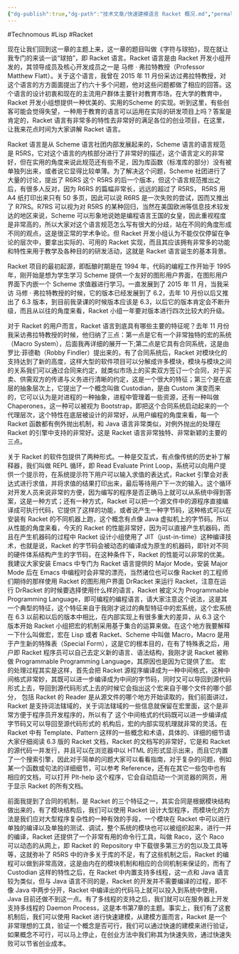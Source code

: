 ```yaml
---
{"dg-publish":true,"dg-path":"技术文章/快速建模语言 Racket 概况.md","permalink":"/技术文章/快速建模语言 Racket 概况/","dgPassFrontmatter":true,"created":"2024-01-16T16:21:33.000+08:00","updated":"2024-04-02T15:31:01.457+08:00"}
---
```


#Technomous #Lisp #Racket 

现在让我们回到这一章的主题上来，这一章的题目叫做《字符与球拍》，现在就让我专门的来谈一谈“球拍”，即 Racket 语言。Racket 语言是由 Racket 开发小组开发的，其领导成员及核心开发成员之一是 马修 · 弗拉特教授（Professor Matthew Flatt）。关于这个语言，我曾在 2015 年 11 月份采访过弗拉特教授，对这个语言的方方面面提出了约六十多个问题，他对这些问题都做了相应的回答。这个语言的设计初衷和现在的主流用户群体主要针对教育市场，在大学的教育中，Racket 开发小组想提供一种优美的、实用的Scheme 的实现。听到这里，有些创客可能会觉得失望，一种用于教育的语言可以运用在实际的研发项目上吗？答案是肯定的，Racket 语言有非常多的特性去非常好的满足各位的创业项目，在这里，让我来花点时间为大家讲解 Racket 语言。

Racket 语言是从 Scheme 语言社团内部发展起来的，Scheme 语言的语言规范是 R5RS，它对这个语言的内核部分进行了非常好的描述，这个语言定义的非常好，但在实用的角度来说此规范还有些不足，因为库函数（标准库的部分）没有被单独列出来，或者说它显得比较单薄。为了解决这个问题，Scheme 社团进行了大量的讨论，提出了 R6RS 这个 R5RS 的后一个版本，但这个语言规范推出之后，有很多人反对，因为 R6RS 的篇幅非常长，远远的超过了 R5RS， R5RS 用 A4 纸打印出来只有 50 多页，因此可以说 R6RS 是一次失败的尝试，因而又推出了 R7RS。R7RS 可以视为对 R5RS 的某种回归，当然在美国欧洲等信息技术较发达的地区来说，Scheme 可以形象地说她是编程语言王国的女皇，因此重视程度是非常高的，所以大家对这个语言规范怎么写有很大的分歧，站在不同的角度形成不同的观点，这是很正常的学术争论。但 Racket 开发小组认为不能仅仅停留在争论的层次中，要拿出实际的、可用的 Racket 实现，而且其应该拥有非常多的功能和特性来用于教学及各种目的的研发活动，这就是 Racket 语言诞生的基本背景。

Racket 项目的最初起源，即酝酿时期是在 1994 年，代码的编程工作开始于 1995 年，刚开始是想为学生学习 Scheme 提供一个友好的图形用户界面，在图形用户界面下内嵌一个 Scheme 求值器进行学习。一直发展到了 2015 年 11 月，当我采访 马修 · 弗拉特教授的时候，它的版本已经发展到了 6.2，去年 10 月份以后又推出了 6.3 版本，到目前我录课的时候版本应该是 6.3，以后它的版本肯定会不断升级，而且从以往的角度来看，Racket 小组一年要对版本进行四次比较大的升级。

对于 Racket 的用户而言，Racket 语言到底具有哪些主要的特征呢？去年 11 月份我采访弗拉特教授的时候，他归纳了三点：第一点是它有一个非常独特的宏的系统（Macro System），后面我再详细的展开一下;第二点是它具有合同系统，这是由 罗比·菲德勒（Robby Findler）提出来的，有了合同系统后，Racket 对模块化的支持达到了新的高度，这样大型的软件项目可以分解成许多模块，模块与模块之间的关系我们可以通过合同来约定，就类似市场上的买卖双方签订一个合同，对于买卖、供需双方的传递与义务进行清晰的约定，这是一个很大的特征；第三个是在底层的抽象层次上，它提出了一个概念叫做 Custodian，是由 Custom 演变而来的，它可以认为是对进程的一种抽象，进程中管理着一些资源，还有一种叫做Chaperones，这一种可以被视为 Bootstrap，即把这个合同系统启动起来的一个代理层次，这个特性在底层被设计的非常好，从用户编程的角度来看，每一个 Racket 函数都有例外抛出机制，和 Java 语言非常类似，对例外抛出的处理在 Racket 的引擎中支持的非常好。这是 Racket 语言非常独特、非常新颖的主要的三点。

关于 Racket 的软件包提供了两种形式。一种是交互式，有点像传统的历史补丁解释器，我们叫做 REPL 循环，即 Read Evaluate Print Loop，系统可以向用户提供一个提示符，在系统提示符下用户可以输入求值的表达式，Racket 引擎会对表达式进行求值，并将求值的结果打印出来，最后等待用户下一次的输入。这个循环对开发人员来说非常的方便，因为编写的程序是否正确马上就可以从系统中得到答案，这是一种方式；还有一种方式，Racket 可以把一个源文件中的源程序直接编译成可执行代码，它提供了这样的功能，或者说产生一种字节码，这种格式可以在安装有 Racket 的不同机器上跑，这个概念有点像 Java 虚拟机上的字节码。所以从性能的角度来看，今天的 Racket 的性能非常好，因为可以直接产生机器码，而且在产生机器码的过程中 Racket 设计小组使用了 JIT（just-in-time）这种编译技术，也就是说，Racket 的字节码会被动态的编译成为原生的机器码，即针对不同的硬件体系结构产生的字节码，在这种条件下，Racket 的性能可以非常的优美。我建议大家安装 Emacs 中专门为 Racket 语言提供的 Major Mode，安装 Major Mode 后在 Emacs 中编程时会非常的漂亮，当然诸位也可以像 Racket 的工程师们期待的那样使用 Racket 的图形用户界面 DrRacket 来运行 Racket，注意在运行 DrRacket 的时候要选择使用什么样的语言，Racket 被定义为 Programmable Programming Language，即可编程的编程语言，请大家注意这个说法，这是其一个典型的特征，这个特征来自于我刚才说过的典型特征中的宏系统，这个宏系统在 6.3 以前和以后的版本中相比，在内部实现上有很多重大的差异，从 6.3 这个版本开始 Racket 小组把宏的机制采用基于集合的运算来做。在这个地方我要解释一下什么叫做宏，宏在 Lisp 或者 Racket、Scheme 中叫做 Macro，Macro 是用于产生新的特殊表（Special Form），这是它的根本目的，在有了特殊表之后，用户即 Racket 程序员可以自己去定义新的语言、语法结构，我刚才说 Racket 被称做 Programmable Programming Language，其原因也是因为它提供了宏。 宏的处理过程其实是这样，首先会把 Racket 源程序编译成为一种中间格式，这种中间格式非常妙，其既可以进一步编译成为中间的字节码，同时又可以导回到源代码形式上去，导回到源代码形式上去的时候它会指出这个宏来自于哪个文件的哪个部分， 包括 Racket 的 Reader 是从源文件的哪个地方开始读取的，我们前面讲过，Racket 是支持词法辖域的，关于词法辖域的一些信息就保留在宏里面，这个是非常方便于程序员开发程序的，所以有了 这个中间格式的代码既可以进一步编译成字节码又可以导回至源代码形式的 机构后，宏的内部实现机理就非常的灵活。在 Racket 中有 Template、Pattern 这样的一些概念和术语，具体的、详细的细节请大家仔细阅读 6.3 版的 Racket 文档，Racket 的文档写的非常好，它是和 Racket 的源代码一并发行，并且可以在浏览器中以 HTML 的形式显示出来，而且它内置了一个搜索引擎，因此对于简单的问题大家可以看看指南，对于复杂的问题，例如某一个函数或句法的详细细节，可以参考 Reference，还有在其它一些包中也有相应的文档，可以打开 Plt-help 这个程序，它会自动启动一个浏览器的网页，用于显示 Racket 的所有文档。

前面我提到了合同的机制，是 Racket 的三个特征之一，其实合同是根据模块结构做出来的，有了模块结构后，我们可以使用 Racket 设计大型程序，而模块化的方法是我们应对大型程序复杂性的一种有效的手段，一个模块在 Racket 中可以进行单独的编译以及单独的测试、调试，整个系统的模块也可以被组织起来，进行一并的编译，Racket 还提供了一个非常有用的命令行工具，叫做 Raco，这个 Raco 可以动态的从网上，即 Racket 的 Repository 中下载很多第三方的包以及工具等等，这就弥补了 R5RS 中的许多关于库的不足，有了这些机制之后，Racket 的编程可以做到非常高效，这是由内在的模块机制和相应的合同机制来保证的，而有了 Custodian 这样的特性之后，在 Racket 中内置支持多线程，这一点和 Java 语言较为类似，但与 Java 语言不同的是，Racket 的开发并不需要编译的过程，即不像 Java 中两步分开，Racket 中编译出的代码马上就可以投入到系统中使用，Java 目前还做不到这一点。有了多线程的支持之后，我们就可以在服务器上开发支持多线程的 Daemon  Process，这是本书第7章的主题。事实上，我们有了这套机制后，我们可以使用 Racket 进行快速建模，从建模方面而言，Racket 是一个非常理想的工具，验证一个概念是否可行，我们可以通过快速的建模来进行验证，如果概念不可行，可以马上停止，在创业方法中我们称其为快速失败，通过快速失败可以节省创业成本。
